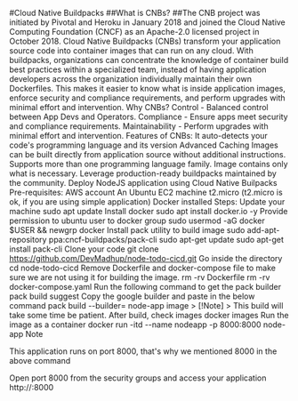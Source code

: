 #Cloud Native Buildpacks
##What is CNBs?
##The CNB project was initiated by Pivotal and Heroku in January 2018 and joined the Cloud Native Computing Foundation (CNCF) as an Apache-2.0 licensed project in October 2018.
Cloud Native Buildpacks (CNBs) transform your application source code into container images that can run on any cloud.
With buildpacks, organizations can concentrate the knowledge of container build best practices within a specialized team, instead of having application developers across the organization individually maintain their own Dockerfiles.
This makes it easier to know what is inside application images, enforce security and compliance requirements, and perform upgrades with minimal effort and intervention.
Why CNBs?
Control - Balanced control between App Devs and Operators.
Compliance - Ensure apps meet security and compliance requirements.
Maintainability - Perform upgrades with minimal effort and intervention.
Features of CNBs:
It auto-detects your code's programming language and its version
Advanced Caching
Images can be built directly from application source without additional instructions.
Supports more than one programming language family.
Image contains only what is necessary.
Leverage production-ready buildpacks maintained by the community.
Deploy NodeJS application using Cloud Native Builpacks
Pre-requisites:
AWS account
An Ubuntu EC2 machine t2.micro (t2.micro is ok, if you are using simple application)
Docker installed
Steps:
Update your machine
sudo apt update
Install docker
sudo apt install docker.io -y
Provide permission to ubuntu user to docker group
sudo usermod -aG docker $USER && newgrp docker
Install pack utility to build image
sudo add-apt-repository ppa:cncf-buildpacks/pack-cli
sudo apt-get update
sudo apt-get install pack-cli
Clone your code
git clone https://github.com/DevMadhup/node-todo-cicd.git
Go inside the directory
cd node-todo-cicd
Remove Dockerfile and docker-compose file to make sure we are not using it for building the image.
rm -rv Dockerfile
rm -rv docker-compose.yaml
Run the following command to get the pack builder
pack build suggest
Copy the google builder and paste in the below command
pack build --builder=<your-builder-from-above-command> node-app
image > [!Note] > This build will take some time be patient.
After build, check images
docker images
Run the image as a container
docker run -itd --name nodeapp -p 8000:8000 node-app
Note

This application runs on port 8000, that's why we mentioned 8000 in the above command

Open port 8000 from the security groups and access your application
http://<public-ip>:8000
